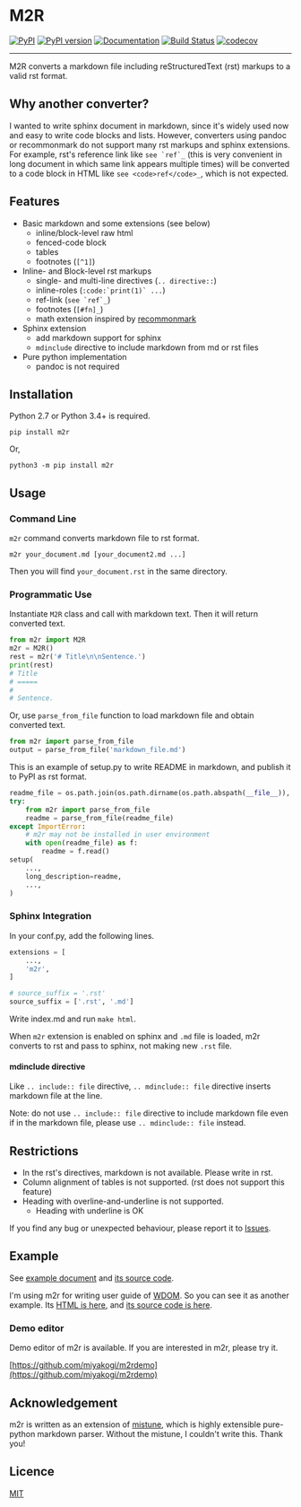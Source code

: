 M2R
===

[![PyPI](https://img.shields.io/pypi/v/m2r.svg)](https://pypi.python.org/pypi/m2r)
[![PyPI version](https://img.shields.io/pypi/pyversions/m2r.svg)](https://pypi.python.org/pypi/m2r)
[![Documentation](https://img.shields.io/badge/docs-latest-brightgreen.svg)](https://miyakogi.github.io/m2r)
[![Build Status](https://travis-ci.org/miyakogi/m2r.svg?branch=master)](https://travis-ci.org/miyakogi/m2r)
[![codecov](https://codecov.io/gh/miyakogi/m2r/branch/master/graph/badge.svg)](https://codecov.io/gh/miyakogi/m2r)

--------------------------------------------------------------------------------

M2R converts a markdown file including reStructuredText (rst) markups to a valid
rst format.

## Why another converter?

I wanted to write sphinx document in markdown, since it's widely used now and
easy to write code blocks and lists. However, converters using pandoc or
recommonmark do not support many rst markups and sphinx extensions. For
example, rst's reference link like ``see `ref`_`` (this is very convenient in
long document in which same link appears multiple times) will be converted to
a code block in HTML like `see <code>ref</code>_`, which is not expected.

## Features

* Basic markdown and some extensions (see below)
    * inline/block-level raw html
    * fenced-code block
    * tables
    * footnotes (``[^1]``)
* Inline- and Block-level rst markups
    * single- and multi-line directives (`.. directive::`)
    * inline-roles (``:code:`print(1)` ...``)
    * ref-link (``see `ref`_``)
    * footnotes (``[#fn]_``)
    * math extension inspired by [recommonmark](https://recommonmark.readthedocs.io/en/latest/index.html)
* Sphinx extension
    * add markdown support for sphinx
    * ``mdinclude`` directive to include markdown from md or rst files
* Pure python implementation
    * pandoc is not required

## Installation

Python 2.7 or Python 3.4+ is required.

```
pip install m2r
```

Or,

```
python3 -m pip install m2r
```

## Usage

### Command Line

`m2r` command converts markdown file to rst format.

```
m2r your_document.md [your_document2.md ...]
```

Then you will find `your_document.rst` in the same directory.

### Programmatic Use

Instantiate `M2R` class and call with markdown text. Then it will return
converted text.

```python
from m2r import M2R
m2r = M2R()
rest = m2r('# Title\n\nSentence.')
print(rest)
# Title
# =====
#
# Sentence.
```

Or, use `parse_from_file` function to load markdown file and obtain converted
text.

```python
from m2r import parse_from_file
output = parse_from_file('markdown_file.md')
```

This is an example of setup.py to write README in markdown, and publish it to
PyPI as rst format.

```python
readme_file = os.path.join(os.path.dirname(os.path.abspath(__file__)), 'README.md')
try:
    from m2r import parse_from_file
    readme = parse_from_file(readme_file)
except ImportError:
    # m2r may not be installed in user environment
    with open(readme_file) as f:
        readme = f.read()
setup(
    ...,
    long_description=readme,
    ...,
)
```

### Sphinx Integration

In your conf.py, add the following lines.

```python
extensions = [
    ...,
    'm2r',
]

# source_suffix = '.rst'
source_suffix = ['.rst', '.md']
```

Write index.md and run `make html`.

When `m2r` extension is enabled on sphinx and `.md` file is loaded, m2r
converts to rst and pass to sphinx, not making new `.rst` file.

#### mdinclude directive

Like `.. include:: file` directive, `.. mdinclude:: file` directive inserts
markdown file at the line.

Note: do not use `.. include:: file` directive to include markdown file even if
in the markdown file, please use `.. mdinclude:: file` instead.

## Restrictions

* In the rst's directives, markdown is not available. Please write in rst.
* Column alignment of tables is not supported. (rst does not support this feature)
* Heading with overline-and-underline is not supported.
  * Heading with underline is OK

If you find any bug or unexpected behaviour, please report it to
[Issues](https://github.com/miyakogi/m2r/issues).

## Example

See [example document](https://miyakogi.github.io/m2r/example.html) and [its
source code](https://github.com/miyakogi/m2r/blob/master/docs/example.md).

I'm using m2r for writing user guide of [WDOM](https://github.com/miyakogi/wdom).
So you can see it as another example. Its [HTML is
here](http://wdom-py.readthedocs.io/en/latest/guide/index.html), and [its
source code is here](https://github.com/miyakogi/wdom/tree/dev/docs/guide).

### Demo editor

Demo editor of m2r is available.
If you are interested in m2r, please try it.

[https://github.com/miyakogi/m2rdemo](https://github.com/miyakogi/m2rdemo)

## Acknowledgement

m2r is written as an extension of
[mistune](http://mistune.readthedocs.io/en/latest/), which is highly extensible
pure-python markdown parser.
Without the mistune, I couldn't write this. Thank you!

## Licence

[MIT](https://github.com/miyakogi/m2r/blob/master/LICENSE)
